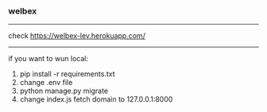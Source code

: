 ### welbex
---

check https://welbex-lev.herokuapp.com/ 

---

if you want to wun local:
1. pip install -r requirements.txt
2. change .env file
3. python manage.py migrate
4. change index.js fetch domain to 127.0.0.1:8000
